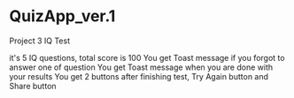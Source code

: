 # QuizApp_ver.1
Project 3 IQ Test

it's 5 IQ questions, total score is 100
You get Toast message if you forgot to answer one of question 
You get Toast message when you are done with your results
You get 2 buttons after finishing test, Try Again button and Share button
